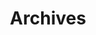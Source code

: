 ---
title: Archives
path: xp.communications.information
order: 4
type: Coordinator
userID: ZWxpamFoQGZsYXRsYW5kZ3JvdXAub3Jn
rprs: true
---